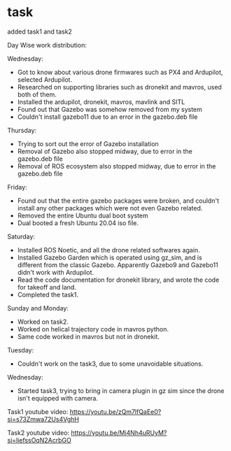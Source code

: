 # task
added task1 and task2

Day Wise work distribution:

Wednesday:
- Got to know about various drone firmwares such as PX4 and Ardupilot, selected Ardupilot.
- Researched on supporting libraries such as dronekit and mavros, used both of them.
- Installed the ardupilot, dronekit, mavros, mavlink and SITL
- Found out that Gazebo was somehow removed from my system
- Couldn't install gazebo11 due to an error in the gazebo.deb file

Thursday:
- Trying to sort out the error of Gazebo installation
- Removal of Gazebo also stopped midway, due to error in the gazebo.deb file
- Removal of ROS ecosystem also stopped midway, due to error in the gazebo.deb file

Friday:
- Found out that the entire gazebo packages were broken, and couldn't install any other packages which were not even Gazebo related.
- Removed the entire Ubuntu dual boot system
- Dual booted a fresh Ubuntu 20.04 iso file.

Saturday:
- Installed ROS Noetic, and all the drone related softwares again.
- Installed Gazebo Garden which is operated using gz_sim, and is different from the classic Gazebo. Apparently Gazebo9 and Gazebo11 didn't work with Ardupilot.
- Read the code documentation for dronekit library, and wrote the code for takeoff and land.
- Completed the task1.

Sunday and Monday:
- Worked on task2.
- Worked on helical trajectory code in mavros python.
- Same code worked in mavros but not in dronekit.

Tuesday:
- Couldn't work on the task3, due to some unavoidable situations.

Wednesday:
- Started task3, trying to bring in camera plugin in gz sim since the drone isn't equipped with camera.

Task1 youtube video: https://youtu.be/zQm7lfQaEe0?si=s73Zmwa72Us4VghH

Task2 youtube video: https://youtu.be/Mi4Nh4uRUyM?si=liefssOqN2AcrbGO
